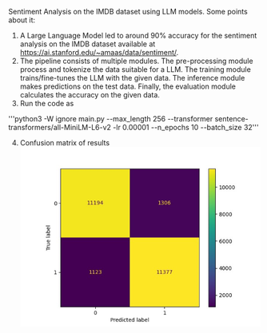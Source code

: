 Sentiment Analysis on the IMDB dataset using LLM models. Some points about it:
1. A Large Language Model led to around 90% accuracy for the sentiment analysis on the IMDB dataset available at https://ai.stanford.edu/~amaas/data/sentiment/.
2. The pipeline consists of multiple modules. The pre-processing module process and tokenize the data suitable for a LLM. The training module trains/fine-tunes the LLM with the given data. The inference module makes predictions on the test data. Finally, the evaluation module calculates the accuracy on the given data.
3. Run the code as

'''python3 -W ignore main.py --max_length 256 --transformer sentence-transformers/all-MiniLM-L6-v2 -lr 0.00001 --n_epochs 10 --batch_size 32'''

4. Confusion matrix of results ![confusion matrix](./confusion_matrix.png "confusion matrix")
